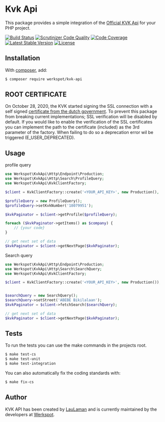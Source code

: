 Kvk Api
===============
This package provides a simple integration of the [Official KVK Api][kvk-api-documentation] for your PHP project.

[![Build Status](https://scrutinizer-ci.com/g/Werkspot/kvk-api/badges/build.png?b=master)](https://scrutinizer-ci.com/g/Werkspot/kvk-api/build-status/master)
[![Scrutinizer Code Quality](https://scrutinizer-ci.com/g/Werkspot/kvk-api/badges/quality-score.png?b=master)](https://scrutinizer-ci.com/g/Werkspot/kvk-api/?branch=master)
[![Code Coverage](https://scrutinizer-ci.com/g/Werkspot/kvk-api/badges/coverage.png?b=master)](https://scrutinizer-ci.com/g/Werkspot/kvk-api/?branch=master)
[![Latest Stable Version](https://poser.pugx.org/werkspot/kvk-api/v/stable)](https://packagist.org/packages/werkspot/kvk-api)
[![License](https://poser.pugx.org/werkspot/kvk-api/license)](https://packagist.org/packages/werkspot/kvk-api)

Installation
------------
With [composer](http://packagist.org), add:

```bash
$ composer require werkspot/kvk-api
```


ROOT CERTIFICATE
-----
On October 28, 2020, the KVK started signing the SSL connection with a self signed [certificate from the dutch government][kvk-guide].
To prevent this package from breaking current implementations; SSL verification will be disabled by default. 
If you would like to enable the verification of the SSL certificates you can implement the path to the certificate (included) as the 3rd parameter of the factory.
When failing to do so a deprecation error wil be triggered (E_USER_DEPRECATED). 

Usage
-----
profile query
```php
use Werkspot\KvkApi\Http\Endpoint\Production;
use Werkspot\KvkApi\Http\Search\ProfileQuery;
use Werkspot\KvkApi\KvkClientFactory;

$client = KvkClientFactory::create('<YOUR_API_KEY>', new Production(), '/path/to/dutch-government-certificate.pem');

$profileQuery = new ProfileQuery();
$profileQuery->setKvkNumber('18079951');

$kvkPaginator = $client->getProfile($profileQuery);

foreach ($kvkPaginator->getItems() as $company) {
    // {your code}
}

// get next set of data
$kvkPaginator = $client->getNextPage($kvkPaginator);
```
Search query
```php
use Werkspot\KvkApi\Http\Endpoint\Production;
use Werkspot\KvkApi\Http\Search\SearchQuery;
use Werkspot\KvkApi\KvkClientFactory;

$client = KvkClientFactory::create('<YOUR_API_KEY>', new Production());


$searchQuery = new SearchQuery();
$searchQuery->setStreet('ABEBE Bikilalaan');
$kvkPaginator = $client->fetchSearch($searchQuery);

// get next set of data
$kvkPaginator = $client->getNextPage($kvkPaginator);
```

Tests
-----

To run the tests you can use the make commands in the projects root.

```bash
$ make test-cs
$ make test-unit
$ make test-integration
```

You can also automatically fix the coding standards with:

```bash
$ make fix-cs
```

Author
-------

KVK API has been created by [LauLaman] and is currently maintained by the developers at [Werkspot].

[kvk-api-documentation]: https://developers.kvk.nl/documentation
[LauLaman]: https://github.com/LauLaman
[Werkspot]: https://www.werkspot.nl
[kvk-guide]: https://developers.kvk.nl/guides
